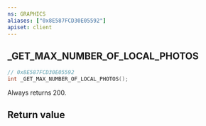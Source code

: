 ```yaml
---
ns: GRAPHICS
aliases: ["0x8E587FCD30E05592"]
apiset: client
---
```

## _GET_MAX_NUMBER_OF_LOCAL_PHOTOS

```c
// 0x8E587FCD30E05592
int _GET_MAX_NUMBER_OF_LOCAL_PHOTOS();
```

Always returns 200.


## Return value

